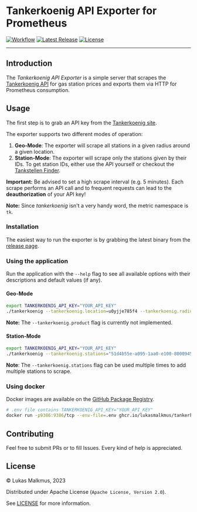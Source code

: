 # Tankerkoenig API Exporter for Prometheus

[![Workflow][workflow_badge]][workflow]
[![Latest Release][release_badge]][release]
[![License][license_badge]][license]

---

## Introduction

The _Tankerkoenig API Exporter_ is a simple server that scrapes the
[Tankerkoenig API] for gas station prices and exports them via HTTP for
Prometheus consumption.

## Usage

The first step is to grab an API key from the [Tankerkoenig site].

The exporter supports two different modes of operation:

1. **Geo-Mode**: The exporter will scrape all stations in a given radius around
   a given location.
2. **Station-Mode**: The exporter will scrape only the stations given by their
   IDs. To get station IDs, either use the API yourself or checkout the
   [Tankstellen Finder].

**Important:** Be advised to set a high scrape interval (e.g. 5 minutes). Each
scrape performs an API call and to frequent requests can lead to the
**deauthorization** of your API key!

**Note:** Since _tankerkoenig_ isn't a very handy word, the metric namespace is
`tk`.

### Installation

The easiest way to run the exporter is by grabbing the latest binary from the
[release page][release].

### Using the application

Run the application with the `--help` flag to see all available options with
their descriptions and default values (if any).

#### Geo-Mode

```bash
export TANKERKOENIG_API_KEY="YOUR_API_KEY"
./tankerkoenig --tankerkoenig.location=u0yjje785f4 --tankerkoenig.radius=5
```

**Note:** The `--tankerkoenig.product` flag is currently not implemented.

#### Station-Mode

```bash
export TANKERKOENIG_API_KEY="YOUR_API_KEY"
./tankerkoenig --tankerkoenig.stations="51d4b55e-a095-1aa0-e100-80009459e03a"
```

**Note**: The `--tankerkoenig.stations` flag can be used multiple times to add multiple
stations to scrape.

### Using docker

Docker images are available on the [GitHub Package Registry].

```bash
# .env file contains TANKERKOENIG_API_KEY="YOUR_API_KEY"
docker run -p9386:9386/tcp --env-file=.env ghcr.io/lukasmalkmus/tankerkoenig-exporter:0.10.0 --tankerkoenig.stations="51d4b55e-a095-1aa0-e100-80009459e03a"
```

## Contributing

Feel free to submit PRs or to fill Issues. Every kind of help is appreciated.

## License

© Lukas Malkmus, 2023

Distributed under Apache License (`Apache License, Version 2.0`).

See [LICENSE](LICENSE) for more information.

<!-- Links -->

[tankerkoenig api]: https://creativecommons.tankerkoenig.de/#usage
[tankerkoenig site]: https://creativecommons.tankerkoenig.de/#usage
[tankstellen finder]: https://creativecommons.tankerkoenig.de/TankstellenFinder/index.html
[github package registry]: https://github.com/lukasmalkmus/tankerkoenig_exporter/pkgs/container/tankerkoenig_exporter

<!-- Badges -->

[workflow]: https://github.com/lukasmalkmus/tankerkoenig_exporter/actions/workflows/ci.yaml
[workflow_badge]: https://img.shields.io/github/actions/workflow/status/lukasmalkmus/tankerkoenig_exporter/ci.yaml?branch=main
[release]: https://github.com/lukasmalkmus/tankerkoenig_exporter/releases
[release_badge]: https://img.shields.io/github/release/lukasmalkmus/tankerkoenig_exporter.svg
[license]: https://opensource.org/licenses/Apache-2.0
[license_badge]: https://img.shields.io/badge/license-Apache-blue.svg
